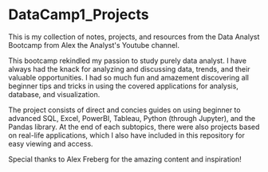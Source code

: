 # DataCamp1_Projects
This is my collection of notes, projects, and resources from the Data Analyst Bootcamp from Alex the Analyst's Youtube channel.

This bootcamp rekindled my passion to study purely data analyst. I have always had the knack for analyzing and discussing data,
trends, and their valuable opportunities. I had so much fun and amazement discovering all beginner tips and tricks in using the covered
applications for analysis, database, and visualization. 

The project consists of direct and concies guides on using beginner to advanced SQL, Excel, PowerBI, Tableau, Python (through Jupyter), and
the Pandas library. At the end of each subtopics, there were also projects based on real-life applications, which I also have included in
this repository for easy viewing and access. 

Special thanks to Alex Freberg for the amazing content and inspiration!

